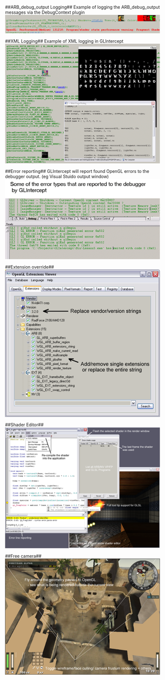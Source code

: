 
##ARB_debug_output Logging##
Example of logging the ARB_debug_output messages via the DebugContext plugin
![](./Images/ARB_debug_output.png?raw=true)

##XML Logging##
Example of XML logging in GLIntercept
![](./Images/glixmlshot.gif?raw=true)

##Error reporting##
GLIntercept will report found OpenGL errors to the debugger output. (eg Visual Stuido output window) 
![](./Images/errorTypes.gif?raw=true)

##Extension override##
![](./Images/extoverride.png?raw=true)

##Shader Editor##
![](./Images/shaderedit.png?raw=true)

##Free camera##
![](./Images/freecam.png?raw=true)

